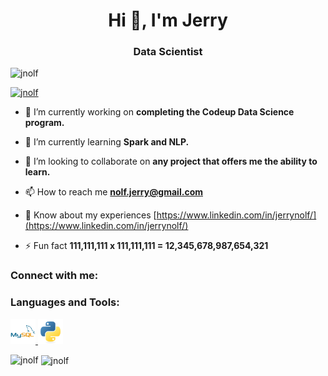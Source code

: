 <h1 align="center">Hi 👋, I'm Jerry</h1>
<h3 align="center">Data Scientist</h3>

<p align="left"> <img src="https://komarev.com/ghpvc/?username=jnolf&label=Profile%20views&color=0e75b6&style=flat" alt="jnolf" /> </p>

<p align="left"> <a href="https://github.com/ryo-ma/github-profile-trophy"><img src="https://github-profile-trophy.vercel.app/?username=jnolf" alt="jnolf" /></a> </p>

- 🔭 I’m currently working on **completing the Codeup Data Science program.**

- 🌱 I’m currently learning **Spark and NLP.**

- 👯 I’m looking to collaborate on **any project that offers me the ability to learn.**

- 📫 How to reach me **nolf.jerry@gmail.com**

- 📄 Know about my experiences [https://www.linkedin.com/in/jerrynolf/](https://www.linkedin.com/in/jerrynolf/)

- ⚡ Fun fact **111,111,111 x 111,111,111 = 12,345,678,987,654,321**

<h3 align="left">Connect with me:</h3>
<p align="left">
</p>

<h3 align="left">Languages and Tools:</h3>
<p align="left"> <a href="https://www.mysql.com/" target="_blank" rel="noreferrer"> <img src="https://raw.githubusercontent.com/devicons/devicon/master/icons/mysql/mysql-original-wordmark.svg" alt="mysql" width="40" height="40"/> </a> <a href="https://www.python.org" target="_blank" rel="noreferrer"> <img src="https://raw.githubusercontent.com/devicons/devicon/master/icons/python/python-original.svg" alt="python" width="40" height="40"/> </a> </p>

<p><img align="left" src="https://github-readme-stats.vercel.app/api/top-langs?username=jnolf&show_icons=true&locale=en&layout=compact" alt="jnolf" /></p>

<p>&nbsp;<img align="center" src="https://github-readme-stats.vercel.app/api?username=jnolf&show_icons=true&locale=en" alt="jnolf" /></p>
